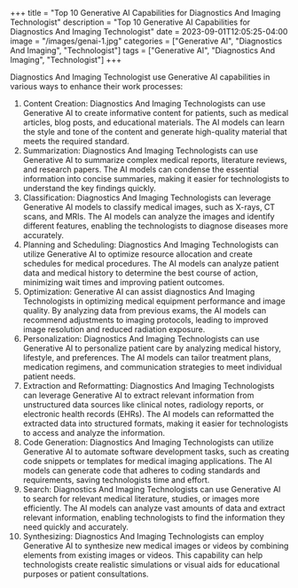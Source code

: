 +++
title = "Top 10 Generative AI Capabilities for Diagnostics And Imaging Technologist"
description = "Top 10 Generative AI Capabilities for Diagnostics And Imaging Technologist"
date = 2023-09-01T12:05:25-04:00
image = "/images/genai-1.jpg"
categories = ["Generative AI", "Diagnostics And Imaging", "Technologist"]
tags = ["Generative AI", "Diagnostics And Imaging", "Technologist"]
+++

Diagnostics And Imaging Technologist use Generative AI capabilities in various ways to enhance their work processes:

1. Content Creation: Diagnostics And Imaging Technologists can use Generative AI to create informative content for patients, such as medical articles, blog posts, and educational materials. The AI models can learn the style and tone of the content and generate high-quality material that meets the required standard.
2. Summarization: Diagnostics And Imaging Technologists can use Generative AI to summarize complex medical reports, literature reviews, and research papers. The AI models can condense the essential information into concise summaries, making it easier for technologists to understand the key findings quickly.
3. Classification: Diagnostics And Imaging Technologists can leverage Generative AI models to classify medical images, such as X-rays, CT scans, and MRIs. The AI models can analyze the images and identify different features, enabling the technologists to diagnose diseases more accurately.
4. Planning and Scheduling: Diagnostics And Imaging Technologists can utilize Generative AI to optimize resource allocation and create schedules for medical procedures. The AI models can analyze patient data and medical history to determine the best course of action, minimizing wait times and improving patient outcomes.
5. Optimization: Generative AI can assist diagnostics And Imaging Technologists in optimizing medical equipment performance and image quality. By analyzing data from previous exams, the AI models can recommend adjustments to imaging protocols, leading to improved image resolution and reduced radiation exposure.
6. Personalization: Diagnostics And Imaging Technologists can use Generative AI to personalize patient care by analyzing medical history, lifestyle, and preferences. The AI models can tailor treatment plans, medication regimens, and communication strategies to meet individual patient needs.
7. Extraction and Reformatting: Diagnostics And Imaging Technologists can leverage Generative AI to extract relevant information from unstructured data sources like clinical notes, radiology reports, or electronic health records (EHRs). The AI models can reformatted the extracted data into structured formats, making it easier for technologists to access and analyze the information.
8. Code Generation: Diagnostics And Imaging Technologists can utilize Generative AI to automate software development tasks, such as creating code snippets or templates for medical imaging applications. The AI models can generate code that adheres to coding standards and requirements, saving technologists time and effort.
9. Search: Diagnostics And Imaging Technologists can use Generative AI to search for relevant medical literature, studies, or images more efficiently. The AI models can analyze vast amounts of data and extract relevant information, enabling technologists to find the information they need quickly and accurately.
10. Synthesizing: Diagnostics And Imaging Technologists can employ Generative AI to synthesize new medical images or videos by combining elements from existing images or videos. This capability can help technologists create realistic simulations or visual aids for educational purposes or patient consultations.